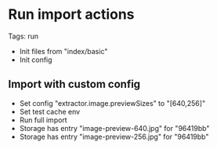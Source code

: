 # Run import actions

Tags: run

* Init files from "index/basic"
* Init config

## Import with custom config

* Set config "extractor.image.previewSizes" to "[640,256]"
* Set test cache env
* Run full import
* Storage has entry "image-preview-640.jpg" for "96419bb"
* Storage has entry "image-preview-256.jpg" for "96419bb"